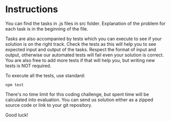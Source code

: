 # Instructions

You can find the tasks in .js files in src folder. Explanation of the problem for each task is in the beginning of the file.

Tasks are also accompanied by tests which you can execute to see if your solution is on the right track. Check the tests
as this will help you to see expected input and output of the tasks. Respect the format of input and output, otherwise our
automated tests will fail even your solution is correct. You are also free to add more tests if that will help you, but 
writing new tests is NOT required.

To execute all the tests, use standard:

```
npm test
```

There's no time limit for this coding challenge, but spent time will be calculated into evaluation. You can send us solution either as a zipped source code or link to your git repository.

Good luck!
